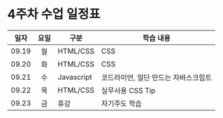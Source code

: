 #  4주차 수업 일정표 

|일자|요일|구분|학습 내용
|---|:--:|----|-----|
|09.19|월|HTML/CSS|CSS
|09.20|화|HTML/CSS|CSS
|09.21|수|Javascript|코드라이언, 일단 만드는 자바스크립트
|09.22|목|HTML/CSS|실무사용 CSS Tip
|09.23|금|휴강|자기주도 학습
